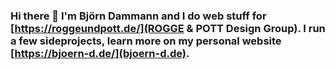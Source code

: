 ### Hi there 👋 I'm Björn Dammann and I do web stuff for [https://roggeundpott.de/](ROGGE & POTT Design Group). I run a few sideprojects, learn more on my personal website [https://bjoern-d.de/](bjoern-d.de).


<!--
**bej-soan/bej-soan** is a ✨ _special_ ✨ repository because its `README.md` (this file) appears on your GitHub profile.

Here are some ideas to get you started:

- 🔭 I’m currently working on ...
- 🌱 I’m currently learning ...
- 👯 I’m looking to collaborate on ...
- 🤔 I’m looking for help with ...
- 💬 Ask me about ...
- 📫 How to reach me: ...
- 😄 Pronouns: ...
- ⚡ Fun fact: ...
-->
